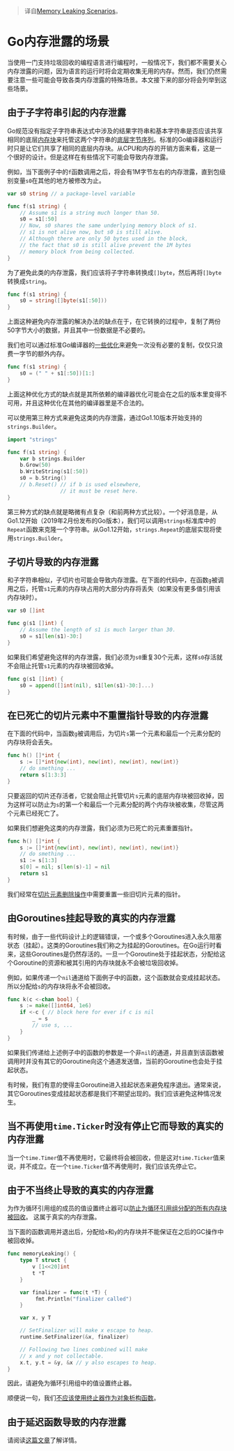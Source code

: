 > 译自[Memory Leaking Scenarios](https://go101.org/article/memory-leaking.html)。

# Go内存泄露的场景

当使用一门支持垃圾回收的编程语言进行编程时，一般情况下，我们都不需要关心内存泄露的问题，因为语言的运行时将会定期收集无用的内存。然而，我们仍然需要注意一些可能会导致各类内存泄露的特殊场景。本文接下来的部分将会列举到这些场景。

## 由于子字符串引起的内存泄露

Go规范没有指定子字符串表达式中涉及的结果字符串和基本字符串是否应该共享相同的底层[内存块](https://go101.org/article/memory-block.html)来托管这两个字符串的[底层字节序列](https://go101.org/article/string.html)。标准的Go编译器和运行时只是让它们共享了相同的底层内存块。从CPU和内存的开销方面来看，这是一个很好的设计。但是这样在有些情况下可能会导致内存泄露。

例如，当下面例子中的`f`函数调用之后，将会有1M字节左右的内存泄露，直到包级别变量`s0`在其他的地方被修改为止。

```go
var s0 string // a package-level variable

func f(s1 string) {
	// Assume s1 is a string much longer than 50.
	s0 = s1[:50]
	// Now, s0 shares the same underlying memory block of s1.
	// s1 is not alive now, but s0 is still alive.
	// Although there are only 50 bytes used in the block,
	// the fact that s0 is still alive prevent the 1M bytes
	// memory block from being collected.
}
```

为了避免此类的内存泄露，我们应该将子字符串转换成`[]byte`，然后再将`[]byte`转换成`string`。

```go
func f(s1 string) {
	s0 = string([]byte(s1[:50]))
}
```

上面这种避免内存泄露的解决办法的缺点在于，在它转换的过程中，复制了两份50字节大小的数据，并且其中一份数据是不必要的。

我们也可以通过标准Go编译器的[一些优化](https://go101.org/article/string.html#conversion-optimizations)来避免一次没有必要的复制，仅仅只浪费一字节的额外内存。

```go
func f(s1 string) {
	s0 = (" " + s1[:50])[1:]
}
```

上面这种优化方式的缺点就是其所依赖的编译器优化可能会在之后的版本里变得不可用，并且这种优化在其他的编译器里是不合法的。

可以使用第三种方式来避免这类的内存泄露，通过Go1.10版本开始支持的`strings.Builder`。

```go
import "strings"

func f(s1 string) {
	var b strings.Builder
	b.Grow(50)
	b.WriteString(s1[:50])
	s0 = b.String()
	// b.Reset() // if b is used elsewhere,
	             // it must be reset here.
}
```

第三种方式的缺点就是略微有点复杂（和前两种方式比较）。一个好消息是，从Go1.12开始（2019年2月份发布的Go版本），我们可以调用`strings`标准库中的`Repeat`函数来克隆一个字符串。从Go1.12开始，`strings.Repeat`的底层实现将使用`strings.Builder`。


## 子切片导致的内存泄露

和子字符串相似，子切片也可能会导致内存泄露。在下面的代码中，在函数`g`被调用之后，托管`s1`元素的内存块占用的大部分内存将丢失（如果没有更多值引用该内存块时）。

```go
var s0 []int

func g(s1 []int) {
	// Assume the length of s1 is much larger than 30.
	s0 = s1[len(s1)-30:]
}
```

如果我们希望避免这样的内存泄露，我们必须为`s0`重复30个元素，这样`s0`存活就不会阻止托管`s1`元素的内存块被回收掉。

```go
func g(s1 []int) {
	s0 = append([]int(nil), s1[len(s1)-30:]...)
}
```

## 在已死亡的切片元素中不重置指针导致的内存泄露

在下面的代码中，当函数`g`被调用后，为切片`s`第一个元素和最后一个元素分配的内存块将会丢失。

```go
func h() []*int {
	s := []*int{new(int), new(int), new(int), new(int)}
	// do smething ...
	return s[1:3:3]
}
```

只要返回的切片还存活者，它就会阻止托管切片`s`元素的底层内存块被回收掉，因为这样可以防止为`s`的第一个和最后一个元素分配的两个内存块被收集，尽管这两个元素已经死亡了。

如果我们想避免这类的内存泄露，我们必须为已死亡的元素重置指针。

```go
func h() []*int {
	s := []*int{new(int), new(int), new(int), new(int)}
	// do smething ...
	s1 := s[1:3]
	s[0] = nil; s[len(s)-1] = nil
	return s1
}
```

我们经常在[切片元素删除操作](https://go101.org/article/container.html#slice-manipulations)中需要重置一些旧切片元素的指针。


## 由Goroutines挂起导致的真实的内存泄露

有时候，由于一些代码设计上的逻辑错误，一个或多个Goroutines进入永久阻塞状态（挂起）。这类的Goroutines我们称之为挂起的Goroutines。在Go运行时看来，这些Goroutines是仍然存活的。一旦一个Goroutine处于挂起状态，分配给这个Goroutine的资源和被其引用的内存块就永不会被垃圾回收掉。

例如，如果传递一个`nil`通道给下面例子中的函数，这个函数就会变成挂起状态。所以分配给`s`的内存块将永不会被回收。

```go
func k(c <-chan bool) {
	s := make([]int64, 1e6)
	if <-c { // block here for ever if c is nil
		_ = s
		// use s, ...
	}
}
```

如果我们传递给上述例子中的函数的参数是一个非`nil`的通道，并且直到该函数被调用时并没有其它的Goroutine向这个通道发送值，当前的Goroutine也会处于挂起状态。

有时候，我们有意的使得主Goroutine进入挂起状态来避免程序退出。通常来说，其它Goroutines变成挂起状态都是我们不期望出现的。我们应该避免这种情况发生。

## 当不再使用`time.Ticker`时没有停止它而导致的真实的内存泄露

当一个`time.Timer`值不再使用时，它最终将会被回收，但是这对`time.Ticker`值来说，并不成立。在一个`time.Ticker`值不再使用时，我们应该先停止它。

## 由于不当终止导致的真实的内存泄露

为作为循环引用组的成员的值设置终止器可以[防止为循环引用组分配的所有内存块被回收](https://golang.org/pkg/runtime/#SetFinalizer)。 这属于真实的内存泄露。

当下面的函数调用并退出后，分配给`x`和`y`的内存块并不能保证在之后的GC操作中被回收掉。

```go
func memoryLeaking() {
	type T struct {
		v [1<<20]int
		t *T
	}

	var finalizer = func(t *T) {
		 fmt.Println("finalizer called")
	}

	var x, y T

	// SetFinalizer will make x escape to heap.
	runtime.SetFinalizer(&x, finalizer)

	// Following two lines combined will make
	// x and y not collectable.
	x.t, y.t = &y, &x // y also escapes to heap.
}
```

因此，请避免为循环引用组中的值设置终止器。

顺便说一句，我们[不应该使用终止器作为对象析构函数](https://go101.org/article/unofficial-faq.html#finalizers)。

## 由于延迟函数导致的内存泄露

请阅读[这篇文章](https://go101.org/article/defer-more.html#kind-of-resource-leaking)了解详情。
